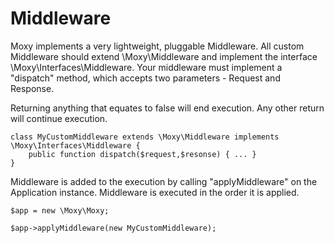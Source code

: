  # Middleware

Moxy implements a very lightweight, pluggable Middleware. All custom Middleware should extend \Moxy\Middleware and implement the interface \Moxy\Interfaces\Middleware. Your middleware must implement a "dispatch" method, which accepts two parameters - Request and Response. 

Returning anything that equates to false will end execution. Any other return will continue execution.

    class MyCustomMiddleware extends \Moxy\Middleware implements \Moxy\Interfaces\Middleware {
        public function dispatch($request,$resonse) { ... }
    }

Middleware is added to the execution by calling "applyMiddleware" on the Application instance. Middleware is executed in the order it is applied.

    $app = new \Moxy\Moxy;

    $app->applyMiddleware(new MyCustomMiddleware);

